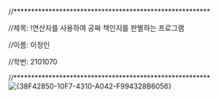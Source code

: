 //********************************************************


//제목: !연산자를 사용하여 공짜 책인지를 판별하는 프로그램


//이름: 이정인


//학번: 2101070


//********************************************************
![{38F42850-10F7-4310-A042-F994328B6056}](https://github.com/user-attachments/assets/d94bfc9a-5319-4dfb-8ba6-abc0a7e8b02d)
